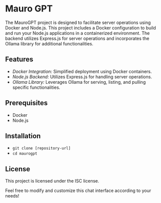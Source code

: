 # Mauro GPT

The MauroGPT project is designed to facilitate server operations using Docker and Node.js. This project includes a Docker configuration to build and run your Node.js applications in a containerized environment. The backend utilizes Express.js for server operations and incorporates the Ollama library for additional functionalities.

## Features

- *Docker Integration:* Simplified deployment using Docker containers.
- *Node.js Backend:* Utilizes Express.js for handling server operations.
- *Ollama Library:* Leverages Ollama for serving, listing, and pulling specific functionalities.

## Prerequisites

- Docker
- Node.js


## Installation

- `git clone [repository-url]`
- `cd maurogpt`

## License

This project is licensed under the ISC license.

Feel free to modify and customize this chat interface according to your needs!


